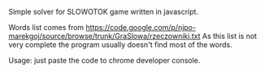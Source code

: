 Simple solver for SLOWOTOK game written in javascript.

Words list comes from https://code.google.com/p/njpo-marekgoj/source/browse/trunk/GraSlowa/rzeczowniki.txt
As this list is not very complete the program usually doesn't find most of the words.

Usage: just paste the code to chrome developer console.